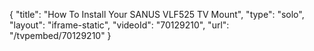 {
    "title": "How To Install Your SANUS VLF525 TV Mount",
    "type": "solo",
    "layout": "iframe-static",
    "videoId": "70129210",
    "url": "\/tvpembed\/70129210"
}